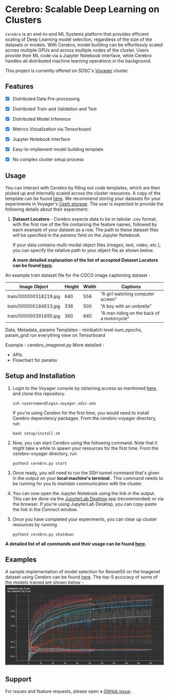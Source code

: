 # Cerebro: Scalable Deep Learning on Clusters


<code>Cerebro</code> is an end-to-end ML Systems platform that provides efficient scaling of
Deep Learning model selection, regardless of the size of the datasets or models.
With Cerebro, model building can be effortlessly scaled across multiple GPUs and across multiple nodes of the cluster.
Users provide their ML code via a Jupyter Notebook interface, while Cerebro handles all distributed machine learning operations in the background.

This project is currently offered on SDSC's [Voyager](https://www.sdsc.edu/support/user_guides/voyager.html#accounts) cluster.


## Features

- [x] Distributed Data Pre-processing
- [x] Distributed Train and Validation and Test
- [x] Distributed Model Inference
- [x] Metrics Vizualization via Tensorboard
- [x] Jupyter Notebook Interface
- [x] Easy-to-implement model building template
- [x] No complex cluster setup process


## Usage
You can interact with Cerebro by filling out code templates, which are then picked up and internally scaled across the cluster resources. A copy of the template can be found [here](setup/misc/experiment.ipynb).
We recommend storing your datasets for your experiments in Voyager's [Ceph storage](https://www.sdsc.edu/support/user_guides/voyager.html#storage).
The user is expected to provide the following details about their experiment:
 
1. <b>Dataset Locators</b> - Cerebro expects data to be in tabular .csv format, with the first row of the file containing the feature names, followed by each example of your dataset as a row. The path to these dataset files will be specified in the <i>params</i> field on the Jupyter Notebook. <br />

   If your data contains multi-modal object files (images, text, video, etc.), you can specify the relative path to your object file as shown below.

   <b>A more detailed explanation of the list of accepted Dataset Locators can be found [here](docs/dataset_locators.md). </b>

   
An example train dataset file for the COCO image captioning dataset -  

| Image Object           | Height | Width | Captions                                    |
|------------------------|--------|-------|---------------------------------------------|
| train/000000318219.jpg | 640    | 556   | "A girl watching computer screen"           |
| train/000000184613.jpg | 336    | 500   | "A boy with an umbrella"                    |
| train/000000391895.jpg | 360    | 640   | "A man riding on the back of a motorcycle"  |


Data, Metadata, params
Templates - minibatch level
num_epochs, param_grid
run everything
view on Tensorboard

Example - cerebro_imagenet.py
More detailed - 
   - APIs
   - Flowchart for params


## Setup and Installation
1. Login to the Voyager console by obtaining access as mentioned [here](https://www.sdsc.edu/support/user_guides/voyager.html#access), and clone this repository.
    ```
    ssh <username>@login.voyager.sdsc.edu
    ```
    If you're using Cerebro for the first time, you would need to install Cerebro dependency packages. From the cerebro-voyager directory, run 
    ```
    bash setup/install.sh
    ```
2. Now, you can start Cerebro using the following command. Note that it might take a while to spawn your resources for the first time. From the cerebro-voyager directory, run
    ```
    python3 cerebro.py start
    ```
3. Once ready, you will need to run the SSH tunnel command that's given in the output on your <b> local machine's terminal </b>. This command needs to be running for you to maintain communication with the cluster. 


4. You can now open the Jupyter Notebook using the link in the output. This can be done via the [JupyterLab Desktop](https://github.com/jupyterlab/jupyterlab-desktop) app (recommended) or via the browser.
If you're using JupyterLab Desktop, you can copy-paste the link in the <i>Connect</i> window.


5. Once you have completed your experiments, you can clear up cluster resources by running
   ```
   python3 cerebro.py shutdown
   ```
<b>A detailed list of all commands and their usage can be found [here](docs/setup_options.md).</b>   

## Examples
A sample implementation of model selection for Resnet50 on the Imagenet dataset using Cerebro can be found [here](examples/Resnet%20on%20Imagenet). The top-5 accuracy of some of the models trained are shown below - 
![top_5_acc](docs/img/train_top5_acc.png)

## Support
For issues and feature requests, please open a [GitHub issue](https://github.com/prsridha/cerebro-voyager/issues).


